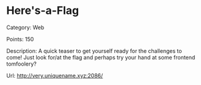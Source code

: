 # Here's-a-Flag
 Category: Web
 
 Points: 150
 
 Description: A quick teaser to get yourself ready for the challenges to come! Just look for/at the flag and perhaps try your hand at some frontend tomfoolery?
 
 Url:  http://very.uniquename.xyz:2086/
 
